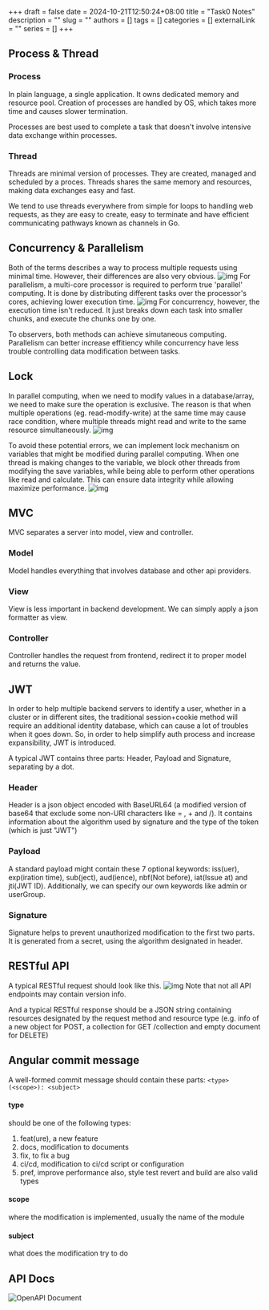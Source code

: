 +++ 
draft = false
date = 2024-10-21T12:50:24+08:00
title = "Task0 Notes"
description = ""
slug = ""
authors = []
tags = []
categories = []
externalLink = ""
series = []
+++

## Process & Thread
### Process

In plain language, a single application. It owns dedicated memory and resource pool. Creation of processes are handled by OS, which takes more time and causes slower termination.

Processes are best used to complete a task that doesn't involve intensive data exchange within processes.
### Thread

Threads are minimal version of processes. They are created, managed and scheduled by a proces. Threads shares the same memory and resources, making data exchanges easy and fast.

We tend to use threads everywhere from simple for loops to handling web requests, as they are easy to create, easy to terminate and have efficient communicating pathways known as channels in Go.

## Concurrency & Parallelism
Both of the terms describes a way to process multiple requests using minimal time. However, their differences are also very obvious.
![img](/images/Task0/abeb21004d0aed99d460ecfbab8aab73.png)
For parallelism, a multi-core processor is required to perform true 'parallel' computing. It is done by distributing different tasks over the processor's cores, achieving lower execution time.
![img](/images/Task0/2190b36b6bb9edb821b825cf45f8bc32.png)
For concurrency, however, the execution time isn't reduced. It just breaks down each task into smaller chunks, and execute the chunks one by one. 

To observers, both methods can achieve simutaneous computing. Parallelism can better increase effitiency while concurrency have less trouble controlling data modification between tasks.

## Lock
In parallel computing, when we need to modify values in a database/array, we need to make sure the operation is exclusive.
The reason is that when multiple operations (eg. read-modify-write) at the same time may cause race condition, where multiple threads might read and write to the same resource simultaneously.
![img](/images/Task0/nolock.png)

To avoid these potential errors, we can implement lock mechanism on variables that might be modified during parallel computing. When one thread is making changes to the variable, we block other threads from modifying the save variables, while being able to perform other operations like read and calculate. This can ensure data integrity while allowing maximize performance.
![img](/images/Task0/lock.png)

## MVC
MVC separates a server into model, view and controller. 
### Model
Model handles everything that involves database and other api providers. 
### View
View is less important in backend development. We can simply apply a json formatter as view.
### Controller
Controller handles the request from frontend, redirect it to proper model and returns the value.


## JWT

In order to help multiple backend servers to identify a user, whether in a cluster or in different sites, the traditional session+cookie method will require an additional identity database, which can cause a lot of troubles when it goes down. So, in order to help simplify auth process and increase expansibility, JWT is introduced.

A typical JWT contains three parts: Header, Payload and Signature, separating by a dot.
### Header
Header is a json object encoded with BaseURL64 (a modified version of base64 that exclude some non-URI characters like = , + and /). It contains information about the algorithm used by signature and the type of the token (which is just "JWT")
### Payload
A standard payload might contain these 7 optional keywords: iss(uer), exp(iration time), sub(ject), aud(ience), nbf(Not before), iat(Issue at) and jti(JWT ID). Additionally, we can specify our own keywords like admin or userGroup.
### Signature
Signature helps to prevent unauthorized modification to the first two parts. It is generated from a secret, using the algorithm designated in header.

## RESTful API

A typical RESTful request should look like this.
![img](/images/Task0/restful_request.png)
Note that not all API endpoints may contain version info.

And a typical RESTful response should be a JSON string containing resources designated by the request method and resource type (e.g. info of a new object for POST, a collection for GET /collection and empty document for DELETE)

## Angular commit message

A well-formed commit message should contain these parts:
```<type>(<scope>): <subject>```
#### type
should be one of the following types:
1. feat(ure), a new feature
2. docs, modification to documents
3. fix, to fix a bug
4. ci/cd, modification to ci/cd script or configuration
5. pref, improve performance
also, style test revert and build are also valid types
#### scope
where the modification is implemented, usually the name of the module
#### subject
what does the modification try to do

## API Docs

![OpenAPI Document](https://swagger.io/docs/specification/v3_0/about/)

